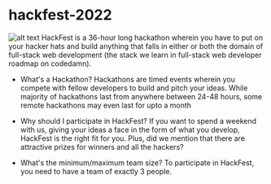 # hackfest-2022
![alt text](https://github.com/shivammavihs1/hackfest-2022/blob/main/chrome_42E6CjqN14.png)
HackFest is a 36-hour long hackathon wherein you have to put on your hacker hats and build anything that falls in either or both the domain of full-stack web development (the stack we learn in full-stack web developer roadmap on codedamn).

- What's a Hackathon?
Hackathons are timed events wherein you compete with fellow developers to build and pitch your ideas. While majority of hackathons last from anywhere between 24-48 hours, some remote hackathons may even last for upto a month

- Why should I participate in HackFest?
If you want to spend a weekend with us, giving your ideas a face in the form of what you develop, HackFest is the right fit for you. Plus, did we mention that there are attractive prizes for winners and all the hackers?

- What's the minimum/maximum team size?
To participate in HackFest, you need to have a team of exactly 3 people.
